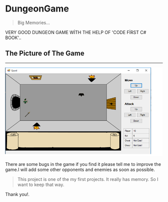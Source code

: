 # DungeonGame

> Big Memories...

VERY GOOD DUNGEON GAME WİTH THE HELP OF 'CODE FİRST C# BOOK'..

## The Picture of The Game
---


![Game Picture](images/game.png)

There are some bugs in the game if you find it please tell me to improve the game.I will add some other opponents and enemies as soon as possible.

> This project is one of the my first projects. It really has memory. So I want to keep that way.

Thank you!.
